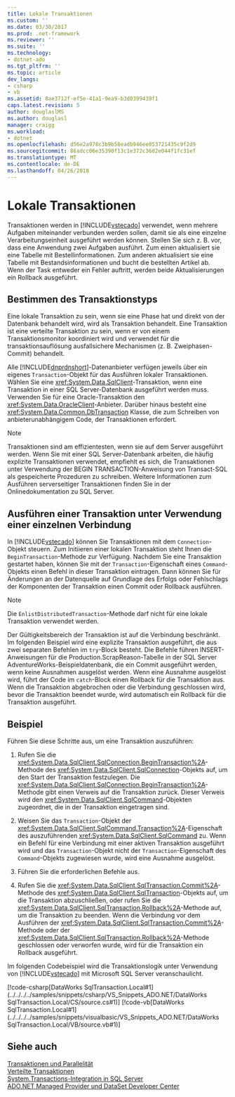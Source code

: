 ```yaml
---
title: Lokale Transaktionen
ms.custom: ''
ms.date: 03/30/2017
ms.prod: .net-framework
ms.reviewer: ''
ms.suite: ''
ms.technology:
- dotnet-ado
ms.tgt_pltfrm: ''
ms.topic: article
dev_langs:
- csharp
- vb
ms.assetid: 8ae3712f-ef5e-41a1-9ea9-b3d0399439f1
caps.latest.revision: 5
author: douglaslMS
ms.author: douglasl
manager: craigg
ms.workload:
- dotnet
ms.openlocfilehash: d56e2a978c3b9b58eadb946ee053721435c9f2d9
ms.sourcegitcommit: 86adcc06e35390f13c1e372c36d2e044f1fc31ef
ms.translationtype: MT
ms.contentlocale: de-DE
ms.lasthandoff: 04/26/2018
---
```

# <a name="local-transactions"></a>Lokale Transaktionen
Transaktionen werden in [!INCLUDE[vstecado](../../../../includes/vstecado-md.md)] verwendet, wenn mehrere Aufgaben miteinander verbunden werden sollen, damit sie als eine einzelne Verarbeitungseinheit ausgeführt werden können. Stellen Sie sich z.&#160;B. vor, dass eine Anwendung zwei Aufgaben ausführt. Zum einen aktualisiert sie eine Tabelle mit Bestellinformationen. Zum anderen aktualisiert sie eine Tabelle mit Bestandsinformationen und bucht die bestellten Artikel ab. Wenn der Task entweder ein Fehler auftritt, werden beide Aktualisierungen ein Rollback ausgeführt.  
  
## <a name="determining-the-transaction-type"></a>Bestimmen des Transaktionstyps  
 Eine lokale Transaktion zu sein, wenn sie eine Phase hat und direkt von der Datenbank behandelt wird, wird als Transaktion behandelt. Eine Transaktion ist eine verteilte Transaktion zu sein, wenn er von einem Transaktionsmonitor koordiniert wird und verwendet für die transaktionsauflösung ausfallsichere Mechanismen (z. B. Zweiphasen-Commit) behandelt.  
  
 Alle [!INCLUDE[dnprdnshort](../../../../includes/dnprdnshort-md.md)]-Datenanbieter verfügen jeweils über ein eigenes `Transaction`-Objekt für das Ausführen lokaler Transaktionen. Wählen Sie eine <xref:System.Data.SqlClient>-Transaktion, wenn eine Transaktion in einer SQL Server-Datenbank ausgeführt werden muss. Verwenden Sie für eine Oracle-Transaktion den <xref:System.Data.OracleClient>-Anbieter. Darüber hinaus besteht eine <xref:System.Data.Common.DbTransaction> Klasse, die zum Schreiben von anbieterunabhängigem Code, der Transaktionen erfordert.  
  
> [!NOTE]
>  Transaktionen sind am effizientesten, wenn sie auf dem Server ausgeführt werden. Wenn Sie mit einer SQL Server-Datenbank arbeiten, die häufig explizite Transaktionen verwendet, empfiehlt es sich, die Transaktionen unter Verwendung der BEGIN TRANSACTION-Anweisung von Transact-SQL als gespeicherte Prozeduren zu schreiben. Weitere Informationen zum Ausführen serverseitiger Transaktionen finden Sie in der Onlinedokumentation zu SQL Server.  
  
## <a name="performing-a-transaction-using-a-single-connection"></a>Ausführen einer Transaktion unter Verwendung einer einzelnen Verbindung  
 In [!INCLUDE[vstecado](../../../../includes/vstecado-md.md)] können Sie Transaktionen mit dem `Connection`-Objekt steuern. Zum Initiieren einer lokalen Transaktion steht Ihnen die `BeginTransaction`-Methode zur Verfügung. Nachdem Sie eine Transaktion gestartet haben, können Sie mit der `Transaction`-Eigenschaft eines `Command`-Objekts einen Befehl in dieser Transaktion eintragen. Dann können Sie für Änderungen an der Datenquelle auf Grundlage des Erfolgs oder Fehlschlags der Komponenten der Transaktion einen Commit oder Rollback ausführen.  
  
> [!NOTE]
>  Die `EnlistDistributedTransaction`-Methode darf nicht für eine lokale Transaktion verwendet werden.  
  
 Der Gültigkeitsbereich der Transaktion ist auf die Verbindung beschränkt. Im folgenden Beispiel wird eine explizite Transaktion ausgeführt, die aus zwei separaten Befehlen im `try`-Block besteht. Die Befehle führen INSERT-Anweisungen für die Production.ScrapReason-Tabelle in der SQL Server AdventureWorks-Beispieldatenbank, die ein Commit ausgeführt werden, wenn keine Ausnahmen ausgelöst werden. Wenn eine Ausnahme ausgelöst wird, führt der Code im `catch`-Block einen Rollback für die Transaktion aus. Wenn die Transaktion abgebrochen oder die Verbindung geschlossen wird, bevor die Transaktion beendet wurde, wird automatisch ein Rollback für die Transaktion ausgeführt.  
  
## <a name="example"></a>Beispiel  
 Führen Sie diese Schritte aus, um eine Transaktion auszuführen:  
  
1.  Rufen Sie die <xref:System.Data.SqlClient.SqlConnection.BeginTransaction%2A>-Methode des <xref:System.Data.SqlClient.SqlConnection>-Objekts auf, um den Start der Transaktion festzulegen. Die <xref:System.Data.SqlClient.SqlConnection.BeginTransaction%2A>-Methode gibt einen Verweis auf die Transaktion zurück. Dieser Verweis wird den <xref:System.Data.SqlClient.SqlCommand>-Objekten zugeordnet, die in der Transaktion eingetragen sind.  
  
2.  Weisen Sie das `Transaction`-Objekt der <xref:System.Data.SqlClient.SqlCommand.Transaction%2A>-Eigenschaft des auszuführenden <xref:System.Data.SqlClient.SqlCommand> zu. Wenn ein Befehl für eine Verbindung mit einer aktiven Transaktion ausgeführt wird und das `Transaction`-Objekt nicht der `Transaction`-Eigenschaft des `Command`-Objekts zugewiesen wurde, wird eine Ausnahme ausgelöst.  
  
3.  Führen Sie die erforderlichen Befehle aus.  
  
4.  Rufen Sie die <xref:System.Data.SqlClient.SqlTransaction.Commit%2A>-Methode des <xref:System.Data.SqlClient.SqlTransaction>-Objekts auf, um die Transaktion abzuschließen, oder rufen Sie die <xref:System.Data.SqlClient.SqlTransaction.Rollback%2A>-Methode auf, um die Transaktion zu beenden. Wenn die Verbindung vor dem Ausführen der <xref:System.Data.SqlClient.SqlTransaction.Commit%2A>-Methode oder der <xref:System.Data.SqlClient.SqlTransaction.Rollback%2A>-Methode geschlossen oder verworfen wurde, wird für die Transaktion ein Rollback ausgeführt.  
  
 Im folgenden Codebeispiel wird die Transaktionslogik unter Verwendung von [!INCLUDE[vstecado](../../../../includes/vstecado-md.md)] mit Microsoft SQL Server veranschaulicht.  
  
 [!code-csharp[DataWorks SqlTransaction.Local#1](../../../../samples/snippets/csharp/VS_Snippets_ADO.NET/DataWorks SqlTransaction.Local/CS/source.cs#1)]
 [!code-vb[DataWorks SqlTransaction.Local#1](../../../../samples/snippets/visualbasic/VS_Snippets_ADO.NET/DataWorks SqlTransaction.Local/VB/source.vb#1)]  
  
## <a name="see-also"></a>Siehe auch  
 [Transaktionen und Parallelität](../../../../docs/framework/data/adonet/transactions-and-concurrency.md)  
 [Verteilte Transaktionen](../../../../docs/framework/data/adonet/distributed-transactions.md)  
 [System.Transactions-Integration in SQL Server](../../../../docs/framework/data/adonet/system-transactions-integration-with-sql-server.md)  
 [ADO.NET Managed Provider und DataSet Developer Center](http://go.microsoft.com/fwlink/?LinkId=217917)
